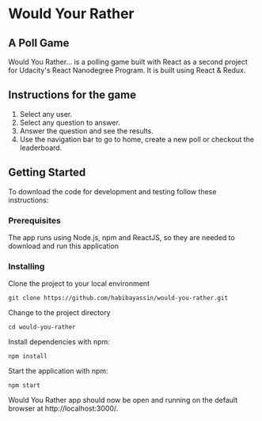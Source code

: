 # Would Your Rather
## A Poll Game

Would You Rather... is a polling game  built with React as a second project for Udacity's React Nanodegree Program. It is built using React & Redux.

## Instructions for the game

1. Select any user.
2. Select any question to answer.
3. Answer the question and see the results.
4. Use the navigation bar to go to home, create a new poll or checkout the leaderboard.

## Getting Started

To download the code for development and testing follow these instructions:

### Prerequisites

The app runs using Node.js, npm and ReactJS, so they are needed to download and run this application

### Installing

Clone the project to your local environment

```
git clone https://github.com/habibayassin/would-you-rather.git
```

Change to the project directory

```
cd would-you-rather
```

Install dependencies with npm:

```
npm install
```

Start the application with npm:

```
npm start
```
Would You Rather app should now be open and running on the default browser at http://localhost:3000/.
